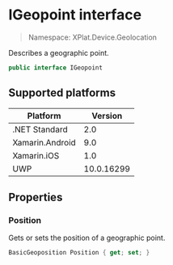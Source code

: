 # IGeopoint interface

> Namespace: XPlat.Device.Geolocation

Describes a geographic point.

```csharp
public interface IGeopoint
```

## Supported platforms

| Platform | Version |
| --- | --- |
| .NET Standard | 2.0 |
| Xamarin.Android | 9.0 |
| Xamarin.iOS  | 1.0 |
| UWP | 10.0.16299 |

## Properties

### Position

Gets or sets the position of a geographic point.

```csharp
BasicGeoposition Position { get; set; }
```
